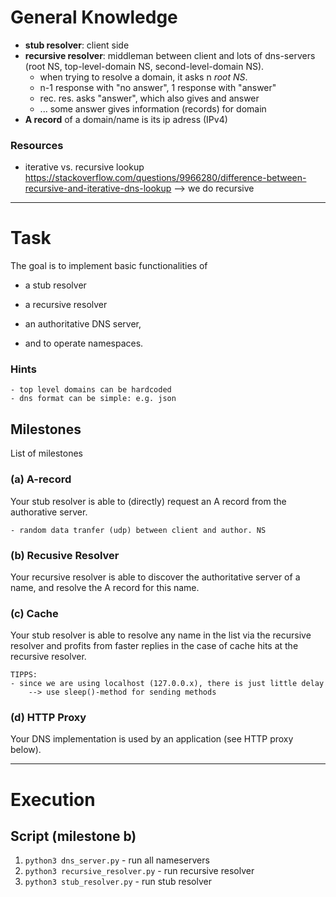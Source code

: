 # General Knowledge
- **stub resolver**: client side
- **recursive resolver**: middleman between client and lots of dns-servers (root NS, top-level-domain NS, second-level-domain NS). 
    - when trying to resolve a domain, it asks n *root NS*.
    - n-1 response with "no answer", 1 response with "answer"
    - rec. res. asks "answer", which also gives and answer
    - ... some answer gives information (records) for domain
- **A record** of a domain/name is its ip adress (IPv4)


### Resources
- iterative vs. recursive lookup https://stackoverflow.com/questions/9966280/difference-between-recursive-and-iterative-dns-lookup
    --> we do recursive


----------------------------------------------------------------------

# Task
The goal is to implement basic functionalities of 
- a stub resolver
- a recursive resolver
- an authoritative DNS server, 
    
- and to operate namespaces.

### Hints
    - top level domains can be hardcoded
    - dns format can be simple: e.g. json


## Milestones
List of milestones 

### (a) A-record
Your stub resolver is able to (directly) request an A record from the authorative server.

    - random data tranfer (udp) between client and author. NS


### (b) Recusive Resolver
Your recursive resolver is able to discover the authoritative server of a name, and resolve the A record for this name.

### (c) Cache
Your stub resolver is able to resolve any name in the list via the recursive resolver and profits from faster replies in the case of cache hits at the recursive resolver.

    TIPPS:
    - since we are using localhost (127.0.0.x), there is just little delay
        --> use sleep()-method for sending methods


### (d) HTTP Proxy
Your DNS implementation is used by an application (see HTTP proxy below).

----------------------------------------------------------------------


# Execution

## Script (milestone b)
1. `python3 dns_server.py` - run all nameservers
2. `python3 recursive_resolver.py` - run recursive resolver
2. `python3 stub_resolver.py` - run stub resolver

